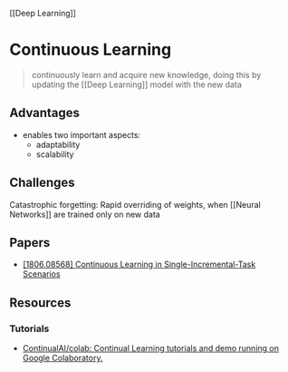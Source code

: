 [[Deep Learning]]
# Continuous Learning

> continuously learn and acquire new knowledge, doing this by updating the [[Deep Learning]] model with the new data

## Advantages

- enables two important aspects:
	- adaptability 
	- scalability

## Challenges

Catastrophic forgetting: Rapid overriding of weights, when [[Neural Networks]] are trained only on new data

## Papers

- [[1806.08568] Continuous Learning in Single-Incremental-Task Scenarios](https://arxiv.org/abs/1806.08568)

## Resources

### Tutorials

- [ContinualAI/colab: Continual Learning tutorials and demo running on Google Colaboratory.](https://github.com/ContinualAI/colab)